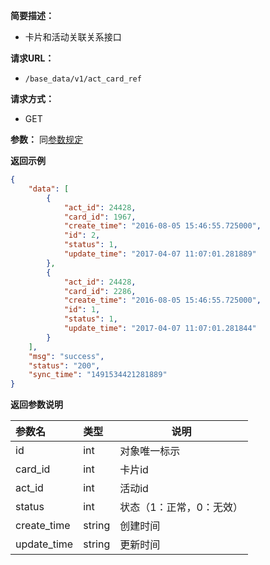     
**简要描述：** 

- 卡片和活动关联关系接口

**请求URL：** 
- ` /base_data/v1/act_card_ref `
  
**请求方式：**
- GET

**参数：**
同[参数规定](http://doc.liexiong.cc/#/%E6%8E%A5%E5%8F%A3%E8%A7%84%E5%88%99/%E5%8F%82%E6%95%B0%E8%A7%84%E5%AE%9A)

 **返回示例**

```json 
{
    "data": [
        {
            "act_id": 24428,
            "card_id": 1967,
            "create_time": "2016-08-05 15:46:55.725000",
            "id": 2,
            "status": 1,
            "update_time": "2017-04-07 11:07:01.281889"
        },
        {
            "act_id": 24428,
            "card_id": 2286,
            "create_time": "2016-08-05 15:46:55.725000",
            "id": 1,
            "status": 1,
            "update_time": "2017-04-07 11:07:01.281844"
        }
    ],
    "msg": "success",
    "status": "200",
    "sync_time": "1491534421281889"
}
```

 **返回参数说明** 

|参数名|类型|说明|
|:-----  |:-----|-----                           |
|id |int   |对象唯一标示  |
|card_id | int | 卡片id|
|act_id |int   |活动id  |
|status|int|状态（1：正常，0：无效）|
|create_time|string|创建时间|
|update_time|string|更新时间|




